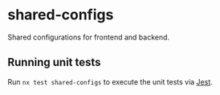 # shared-configs

Shared configurations for frontend and backend. 

## Running unit tests

Run `nx test shared-configs` to execute the unit tests via [Jest](https://jestjs.io).
